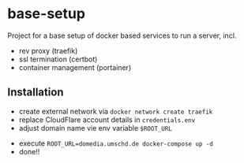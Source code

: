 # base-setup

Project for a base setup of docker based services to run a server, incl.

- rev proxy (traefik)
- ssl termination (certbot)
- container management (portainer)

## Installation

- create external network via `docker network create traefik`
- replace CloudFlare account details in `credentials.env`
- adjust domain name vie env variable `$ROOT_URL`
<!-- - get first certificate with `ROOT_URL=domedia.umschd.de docker-compose run --entrypoint=/initial_start.sh certbot` -->
- execute `ROOT_URL=domedia.umschd.de docker-compose up -d`
- done!!
